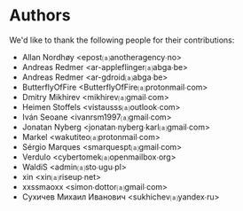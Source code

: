 Authors
=======
We'd like to thank the following people for their contributions:


- Allan Nordhøy \<epost⒜anotheragency∙no\>
- Andreas Redmer \<ar-appleflinger⒜abga∙be\>
- Andreas Redmer \<ar-gdroid⒜abga∙be\>
- ButterflyOfFire \<ButterflyOfFire⒜protonmail∙com\>
- Dmitry Mikhirev \<mikhirev⒜gmail∙com\>
- Heimen Stoffels \<vistausss⒜outlook∙com\>
- Iván Seoane \<ivanrsm1997⒜gmail∙com\>
- Jonatan Nyberg \<jonatan∙nyberg∙karl⒜gmail∙com\>
- Markel \<wakutiteo⒜protonmail∙com\>
- Sérgio Marques \<smarquespt⒜gmail∙com\>
- Verdulo \<cybertomek⒜openmailbox∙org\>
- WaldiS \<admin⒜sto∙ugu∙pl\>
- xin \<xin⒜riseup∙net\>
- xxssmaoxx \<simon∙dottor⒜gmail∙com\>
- Сухичев Михаил Иванович \<sukhichev⒜yandex∙ru\>

